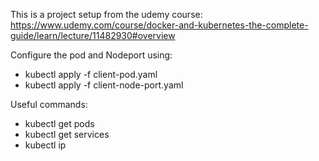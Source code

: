 This is a project setup from the udemy course: https://www.udemy.com/course/docker-and-kubernetes-the-complete-guide/learn/lecture/11482930#overview

Configure the pod and Nodeport using:
- kubectl apply -f client-pod.yaml
- kubectl apply -f client-node-port.yaml

Useful commands:
- kubectl get pods
- kubectl get services
- kubectl ip
